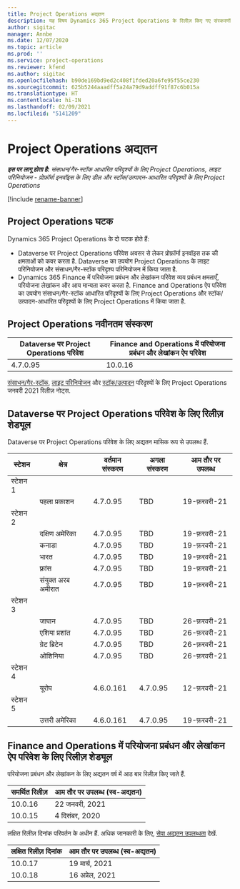 ```yaml
---
title: Project Operations अद्यतन
description: यह विषय Dynamics 365 Project Operations के रिलीज़ किए गए संस्करणों के बारे में जानकारी प्रदान करता है.
author: sigitac
manager: Annbe
ms.date: 12/07/2020
ms.topic: article
ms.prod: ''
ms.service: project-operations
ms.reviewer: kfend
ms.author: sigitac
ms.openlocfilehash: b90de169bd9ed2c408f1fded20a6fe95f55ce230
ms.sourcegitcommit: 625b5244aaadff5a24a79d9addff91f87c6b015a
ms.translationtype: HT
ms.contentlocale: hi-IN
ms.lasthandoff: 02/09/2021
ms.locfileid: "5141209"
---
```

# <a name="project-operations-updates"></a>Project Operations अद्यतन

_**इस पर लागू होता है:** संसाधन/गैर-स्टॉक आधारित परिदृश्यों के लिए Project Operations, लाइट परिनियोजन - प्रोफ़ॉर्मा इनवॉइस के लिए डील और स्टॉक/उत्पादन-आधारित परिदृश्यों के लिए Project Operations_

[!include [rename-banner](~/includes/cc-data-platform-banner.md)]

## <a name="project-operations-components"></a>Project Operations घटक

Dynamics 365 Project Operations के दो घटक होते हैं:

- Dataverse पर Project Operations परिवेश अवसर से लेकर प्रोफ़ॉर्मा इनवॉइस तक की क्षमताओं को कवर करता है. Dataverse का उपयोग Project Operations के लाइट परिनियोजन और संसाधन/गैर-स्टॉक परिदृश्य परिनियोजन में किया जाता है.
- Dynamics 365 Finance में परियोजना प्रबंधन और लेखांकन परिवेश व्यय प्रबंधन क्षमताएँ, परियोजना लेखांकन और आय मान्यता कवर करता है. Finance and Operations ऐप परिवेश का उपयोग संसाधन/गैर-स्टॉक आधारित परिदृश्यों के लिए Project Operations और स्टॉक/उत्पादन-आधारित परिदृश्यों के लिए Project Operations में किया जाता है.

## <a name="project-operations-latest-version"></a>Project Operations नवीनतम संस्करण

| Dataverse पर Project Operations परिवेश | Finance and Operations में परियोजना प्रबंधन और लेखांकन ऐप परिवेश |
| --- | --- |
| 4.7.0.95 | 10.0.16 |

[संसाधन/गैर-स्टॉक](whats-new-feb-2021-resource-based.md), [लाइट परिनियोजन](../pro/whats-new/whats-new-feb-2021-lite.md) और [स्टॉक/उत्पादन](../prod-pma/whats-new/whats-new-jan-2021-stocked.md) परिदृश्यों के लिए Project Operations जनवरी 2021 रिलीज़ नोट्स.

## <a name="release-schedule-for-project-operations-on-dataverse-environment"></a>Dataverse पर Project Operations परिवेश के लिए रिलीज़ शेड्यूल

Dataverse पर Project Operations परिवेश के लिए अद्यतन मासिक रूप से उपलब्ध हैं. 

| स्टेशन   | क्षेत्र        | वर्तमान संस्करण | अगला संस्करण | आम तौर पर उपलब्ध |
|-----------|---------------|-----------------|--------------|---------------------|
| स्टेशन 1 |   &nbsp;      |    &nbsp;       | &nbsp;       |      &nbsp;         |
|   &nbsp;  | पहला प्रकाशन |  4.7.0.95       | TBD     | 19-फ़रवरी-21           |
| स्टेशन 2 |   &nbsp;      |    &nbsp;       | &nbsp;       |      &nbsp;         |
|   &nbsp;  | दक्षिण अमेरिका |  4.7.0.95       | TBD     | 19-फ़रवरी-21           |
|    &nbsp; | कनाडा        |  4.7.0.95       | TBD     | 19-फ़रवरी-21           |
|   &nbsp;  | भारत         |  4.7.0.95       | TBD     | 19-फ़रवरी-21           |
|   &nbsp;  | फ़्रांस         |  4.7.0.95       | TBD     | 19-फ़रवरी-21           |
|   &nbsp;  | संयुक्त अरब अमीरात         |  4.7.0.95       | TBD     | 19-फ़रवरी-21           |
| स्टेशन 3  |      &nbsp;   |     &nbsp;      |     &nbsp;   |      &nbsp;         |
|   &nbsp;  | जापान         |  4.7.0.95       | TBD     | 26-फ़रवरी-21           |
|   &nbsp;  | एशिया प्रशांत  |  4.7.0.95       | TBD     | 26-फ़रवरी-21           |
|   &nbsp;  | ग्रेट ब्रिटेन |  4.7.0.95       | TBD     | 26-फ़रवरी-21           |
|   &nbsp;  | ओशिनिया       |  4.7.0.95       | TBD     | 26-फ़रवरी-21           |
| स्टेशन 4 |     &nbsp;    |     &nbsp;      |     &nbsp;   |      &nbsp;         |
|   &nbsp;  | यूरोप        |  4.6.0.161       | 4.7.0.95     | 12-फ़रवरी-21           |
| स्टेशन 5 |     &nbsp;    |     &nbsp;      |     &nbsp;   |      &nbsp;         |
|   &nbsp;  | उत्तरी अमेरिका |  4.6.0.161       | 4.7.0.95     | 19-फ़रवरी-21           |

## <a name="release-schedule-for-project-management-and-accounting-in-the-finance-and-operations-apps-environment"></a>Finance and Operations में परियोजना प्रबंधन और लेखांकन ऐप परिवेश के लिए रिलीज़ शेड्यूल

परियोजना प्रबंधन और लेखांकन के लिए अद्यतन वर्ष में आठ बार रिलीज़ किए जाते हैं.

| समर्थित रिलीज़ | आम तौर पर उपलब्ध (स्व-अद्यतन) |
| --- | --- |
| 10.0.16 | 22 जनवरी, 2021 |
| 10.0.15 | 4 दिसंबर, 2020 |


लक्षित रिलीज़ दिनांक परिवर्तन के अधीन हैं. अधिक जानकारी के लिए, [सेवा अद्यतन उपलब्धता](https://docs.microsoft.com/dynamics365/fin-ops-core/fin-ops/get-started/public-preview-releases?toc=/dynamics365/finance/toc.json) देखें.

| लक्षित रिलीज़ दिनांक | आम तौर पर उपलब्ध (स्व-अद्यतन) |
| --- | --- |
| 10.0.17 | 19 मार्च, 2021 |
| 10.0.18 | 16 अप्रेल, 2021 |
